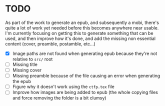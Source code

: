 # TODO

As part of the work to generate an epub, and subsequently a mobi, there's
quite a lot of work yet needed before this becomes anywhere near usable.
I'm currently focusing on getting this to generate something that can be used,
and then improve how it's done, and add the missing non essential content
(cover, preamble, postamble, etc...)

- [x] Image paths are not found when generating epub because they're not relative to `src/` root
- [ ] Missing title
- [ ] Missing cover
- [ ] Missing preamble because of the file causing an error when generating the epub
- [ ] Figure why it doesn't work using the `ctfp.tex` file
- [ ] Improve how images are being added to epub (the whole copying files and force removing the folder is a bit clumsy)
